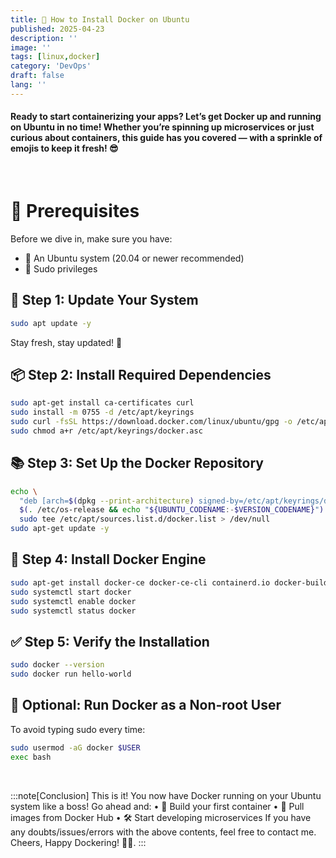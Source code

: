 ```yaml
---
title: 🐳 How to Install Docker on Ubuntu
published: 2025-04-23
description: ''
image: ''
tags: [linux,docker]
category: 'DevOps'
draft: false 
lang: ''
---
```


#### Ready to start containerizing your apps? Let’s get Docker up and running on Ubuntu in no time! Whether you’re spinning up microservices or just curious about containers, this guide has you covered — with a sprinkle of emojis to keep it fresh! 😎
<br>

# 🧰 Prerequisites
Before we dive in, make sure you have:
- 🐧 An Ubuntu system (20.04 or newer recommended)
- 🔐 Sudo privileges


## 🚀 Step 1: Update Your System
```bash
sudo apt update -y
```
Stay fresh, stay updated! 🌱

## 📦 Step 2: Install Required Dependencies
```bash
sudo apt-get install ca-certificates curl
sudo install -m 0755 -d /etc/apt/keyrings
sudo curl -fsSL https://download.docker.com/linux/ubuntu/gpg -o /etc/apt/keyrings/docker.asc
sudo chmod a+r /etc/apt/keyrings/docker.asc
```


## 📚 Step 3: Set Up the Docker Repository
```bash
echo \
  "deb [arch=$(dpkg --print-architecture) signed-by=/etc/apt/keyrings/docker.asc] https://download.docker.com/linux/ubuntu \
  $(. /etc/os-release && echo "${UBUNTU_CODENAME:-$VERSION_CODENAME}") stable" | \
  sudo tee /etc/apt/sources.list.d/docker.list > /dev/null
sudo apt-get update -y
```

## 🔄 Step 4: Install Docker Engine
```bash
sudo apt-get install docker-ce docker-ce-cli containerd.io docker-buildx-plugin docker-compose-plugin -y
sudo systemctl start docker
sudo systemctl enable docker
sudo systemctl status docker
```

## ✅ Step 5: Verify the Installation
```bash
sudo docker --version
sudo docker run hello-world
```

## 👤 Optional: Run Docker as a Non-root User
To avoid typing sudo every time:

```bash
sudo usermod -aG docker $USER
exec bash
```
<br>

:::note[Conclusion]
This is it! You now have Docker running on your Ubuntu system like a boss! Go ahead and:
	•	🧪 Build your first container
	•	🐳 Pull images from Docker Hub
	•	🛠 Start developing microservices If you have any doubts/issues/errors with the above contents, feel free to contact me. Cheers, Happy Dockering! 🚢✨.
:::
